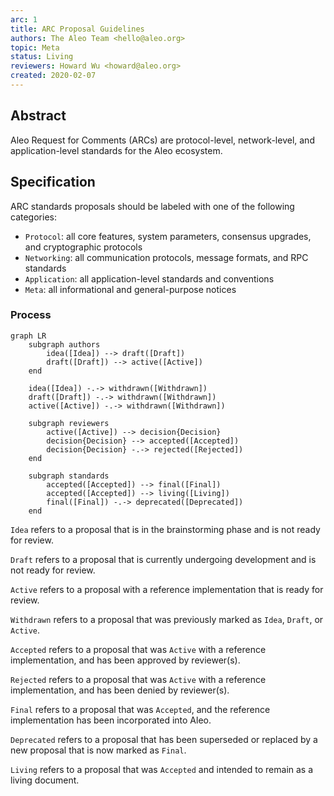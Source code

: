 ```yaml
---
arc: 1
title: ARC Proposal Guidelines
authors: The Aleo Team <hello@aleo.org>
topic: Meta
status: Living
reviewers: Howard Wu <howard@aleo.org>
created: 2020-02-07
---
```


## Abstract

Aleo Request for Comments (ARCs) are protocol-level, network-level, and application-level standards for the Aleo ecosystem.

## Specification

ARC standards proposals should be labeled with one of the following categories:
  - `Protocol`: all core features, system parameters, consensus upgrades, and cryptographic protocols
  - `Networking`: all communication protocols, message formats, and RPC standards
  - `Application`: all application-level standards and conventions
  - `Meta`: all informational and general-purpose notices

### Process

```mermaid
graph LR
    subgraph authors
        idea([Idea]) --> draft([Draft])
        draft([Draft]) --> active([Active])
    end

    idea([Idea]) -.-> withdrawn([Withdrawn])
    draft([Draft]) -.-> withdrawn([Withdrawn])
    active([Active]) -.-> withdrawn([Withdrawn])
    
    subgraph reviewers
        active([Active]) --> decision{Decision}
        decision{Decision} --> accepted([Accepted])
        decision{Decision} -.-> rejected([Rejected])
    end
    
    subgraph standards
        accepted([Accepted]) --> final([Final])
        accepted([Accepted]) --> living([Living])
        final([Final]) -.-> deprecated([Deprecated])
    end
```

`Idea` refers to a proposal that is in the brainstorming phase and is not ready for review.

`Draft` refers to a proposal that is currently undergoing development and is not ready for review.

`Active` refers to a proposal with a reference implementation that is ready for review.

`Withdrawn` refers to a proposal that was previously marked as `Idea`, `Draft`, or `Active`.

`Accepted` refers to a proposal that was `Active` with a reference implementation, and has been approved by reviewer(s).

`Rejected` refers to a proposal that was `Active` with a reference implementation, and has been denied by reviewer(s).

`Final` refers to a proposal that was `Accepted`, and the reference implementation has been incorporated into Aleo. 

`Deprecated` refers to a proposal that has been superseded or replaced by a new proposal that is now marked as `Final`.

`Living` refers to a proposal that was `Accepted` and intended to remain as a living document.
